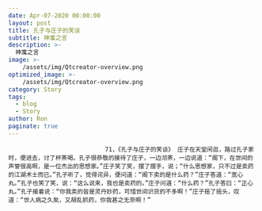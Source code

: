 ```yaml
---
date: Apr-07-2020 00:00:00
layout: post
title: 孔子与庄子的笑谈
subtitle: 神寓之言
description: >-
  神寓之言
image: >-
    /assets/img/Qtcreator-overview.png
optimized_image: >-
    /assets/img/Qtcreator-overview.png
category: Story
tags:
  - blog
  - Story
author: Ron
paginate: true
---
```


							　　71，《孔子与庄子的笑谈》 庄子在天堂闲逛，路过孔子家时，便进去，讨了杯茶喝。孔子很恭敬的接待了庄子，一边沏茶，一边说道：“阁下，在世间的声誉很高啊，是一位杰出的思想家。”庄子笑了笑，摆了摆手，说；“什么思想家，只不过是卖药的江湖术士而已。”孔子听了，觉得诧异，便问道：“阁下卖的是什么药？”庄子答道：“宽心丸。”孔子也笑了笑，说：“这么说来，我也是卖药的。”庄子问道：“什么药？”孔子答曰：“正心丸。”孔子接着说：“你我卖的皆是灵丹妙药，可惜世间识货的不多啊！”庄子摇了摇头，叹道：“世人病之久矣，又胡乱抓药，你我甚之无奈啊！”
							
							
						